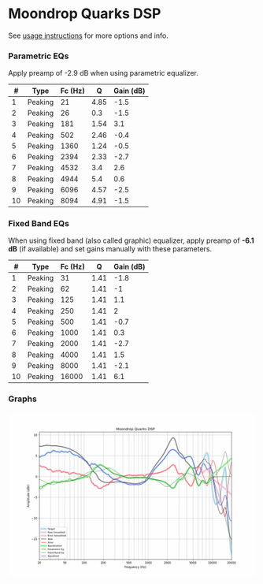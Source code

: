 # Moondrop Quarks DSP
See [usage instructions](https://github.com/jaakkopasanen/AutoEq#usage) for more options and info.

### Parametric EQs
Apply preamp of -2.9 dB when using parametric equalizer.

|   # | Type    |   Fc (Hz) |    Q |   Gain (dB) |
|-----|---------|-----------|------|-------------|
|   1 | Peaking |        21 | 4.85 |        -1.5 |
|   2 | Peaking |        26 | 0.3  |        -1.5 |
|   3 | Peaking |       181 | 1.54 |         3.1 |
|   4 | Peaking |       502 | 2.46 |        -0.4 |
|   5 | Peaking |      1360 | 1.24 |        -0.5 |
|   6 | Peaking |      2394 | 2.33 |        -2.7 |
|   7 | Peaking |      4532 | 3.4  |         2.6 |
|   8 | Peaking |      4944 | 5.4  |         0.6 |
|   9 | Peaking |      6096 | 4.57 |        -2.5 |
|  10 | Peaking |      8094 | 4.91 |        -1.5 |

### Fixed Band EQs
When using fixed band (also called graphic) equalizer, apply preamp of **-6.1 dB** (if available) and set gains manually with these parameters.

|   # | Type    |   Fc (Hz) |    Q |   Gain (dB) |
|-----|---------|-----------|------|-------------|
|   1 | Peaking |        31 | 1.41 |        -1.8 |
|   2 | Peaking |        62 | 1.41 |        -1   |
|   3 | Peaking |       125 | 1.41 |         1.1 |
|   4 | Peaking |       250 | 1.41 |         2   |
|   5 | Peaking |       500 | 1.41 |        -0.7 |
|   6 | Peaking |      1000 | 1.41 |         0.3 |
|   7 | Peaking |      2000 | 1.41 |        -2.7 |
|   8 | Peaking |      4000 | 1.41 |         1.5 |
|   9 | Peaking |      8000 | 1.41 |        -2.1 |
|  10 | Peaking |     16000 | 1.41 |         6.1 |

### Graphs
![](./Moondrop%20Quarks%20DSP.png)

